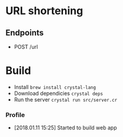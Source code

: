 # URL shortening

## Endpoints

* POST /url

# Build

- Install `brew install crystal-lang`
- Download dependicies `crystal deps`
- Run the server `crystal run src/server.cr`

### Profile

- [2018.01.11 15:25] Started to build web app